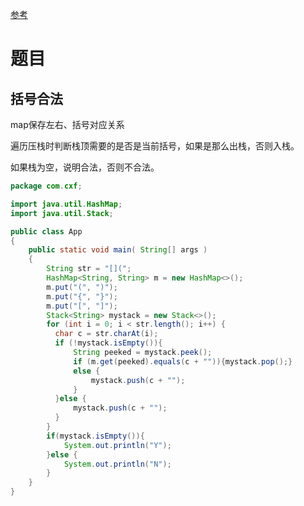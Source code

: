 [参考](https://programmercarl.com/%E6%A0%88%E4%B8%8E%E9%98%9F%E5%88%97%E7%90%86%E8%AE%BA%E5%9F%BA%E7%A1%80.html)



# 题目

## 括号合法

map保存左右、括号对应关系

遍历压栈时判断栈顶需要的是否是当前括号，如果是那么出栈，否则入栈。

如果栈为空，说明合法，否则不合法。

```JAVA
package com.cxf;

import java.util.HashMap;
import java.util.Stack;

public class App
{
    public static void main( String[] args )
    {
        String str = "[](";
        HashMap<String, String> m = new HashMap<>();
        m.put("(", ")");
        m.put("{", "}");
        m.put("[", "]");
        Stack<String> mystack = new Stack<>();
        for (int i = 0; i < str.length(); i++) {
          char c = str.charAt(i);
          if (!mystack.isEmpty()){
              String peeked = mystack.peek();
              if (m.get(peeked).equals(c + "")){mystack.pop();}
              else {
                  mystack.push(c + "");
              }
          }else {
              mystack.push(c + "");
          }
        }
        if(mystack.isEmpty()){
            System.out.println("Y");
        }else {
            System.out.println("N");
        }
    }
}
```

